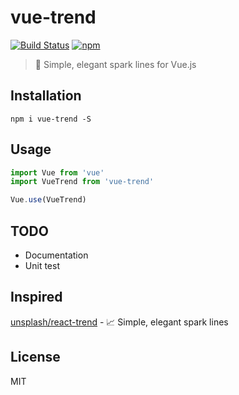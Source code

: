# vue-trend
[![Build Status](https://travis-ci.org/QingWei-Li/vue-trend.svg?branch=master)](https://travis-ci.org/QingWei-Li/vue-trend)
[![npm](https://img.shields.io/npm/v/vue-trend.svg)](https://www.npmjs.com/package/vue-trend)
<!-- [![Coverage Status](https://coveralls.io/repos/github/QingWei-Li/vue-trend/badge.svg?branch=master)](https://coveralls.io/github/QingWei-Li/vue-trend?branch=master) -->

> 🌈 Simple, elegant spark lines for Vue.js

## Installation
```shell
npm i vue-trend -S
```

## Usage
```javascript
import Vue from 'vue'
import VueTrend from 'vue-trend'

Vue.use(VueTrend)
```

## TODO
- Documentation
- Unit test

## Inspired

[unsplash/react-trend](https://github.com/unsplash/react-trend) - 📈 Simple, elegant spark lines

## License
MIT
